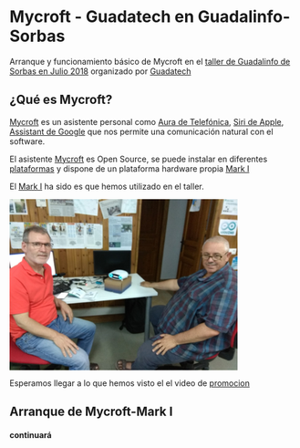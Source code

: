 # Mycroft - Guadatech en Guadalinfo-Sorbas
Arranque y funcionamiento básico de Mycroft en el [taller de Guadalinfo de Sorbas en Julio 2018](https://www.guadatech.com/abiertas-las-inscripciones-al-taller-intensivo-y-basado-en-proyectos-de-raspberry-pi-junio-julio-2018-en-sorbas/) organizado por [Guadatech](https://www.guadatech.com)

## ¿Qué es Mycroft?

[Mycroft](https://mycroft.ai) es un asistente personal como [Aura de Telefónica](https://aura.telefonica.com/es/), [Siri de Apple](https://www.apple.com/es/ios/siri/), [Assistant de Google](https://assistant.google.com/intl/es_es/) que nos permite una comunicación natural con el software.

El asistente [Mycroft](https://mycroft.ai) es Open Source, se puede instalar en diferentes [plataformas](https://mycroft.ai/get-mycroft/) y dispone de un plataforma hardware propia [Mark I](https://mycroft.ai/product/mycroft-mark-1/)

El [Mark I](https://mycroft.ai/product/mycroft-mark-1/) ha sido es que hemos utilizado en el taller.

<a href="" target="_blank"><img width="400" height="300" border="0" align="center" src="res/img/mycroft01.jpg  "/></a>

Esperamos llegar a lo que hemos visto el el video de [promocion](https://www.youtube.com/watch?time_continue=29&v=g1G0yEKuED8)

## Arranque de Mycroft-Mark I

#### continuará

